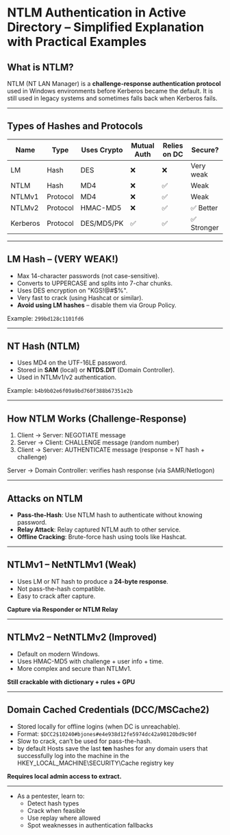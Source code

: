 
#  NTLM Authentication in Active Directory – Simplified Explanation with Practical Examples

##  What is NTLM?
NTLM (NT LAN Manager) is a **challenge-response authentication protocol** used in Windows environments before Kerberos became the default. It is still used in legacy systems and sometimes falls back when Kerberos fails.

---

##  Types of Hashes and Protocols
| Name     | Type        | Uses Crypto | Mutual Auth | Relies on DC | Secure? |
|----------|-------------|-------------|-------------|--------------|---------|
| LM       | Hash        | DES         | ❌           | ❌            |  Very weak |
| NTLM     | Hash        | MD4         | ❌           | ✅            |  Weak |
| NTLMv1   | Protocol    | MD4         | ❌           | ✅            |  Weak |
| NTLMv2   | Protocol    | HMAC-MD5    | ❌           | ✅            | ✅ Better |
| Kerberos | Protocol    | DES/MD5/PK  | ✅           | ✅            | ✅ Stronger |

---

##  LM Hash – (VERY WEAK!)
- Max 14-character passwords (not case-sensitive).
- Converts to UPPERCASE and splits into 7-char chunks.
- Uses DES encryption on "KGS!@#$%".
- Very fast to crack (using Hashcat or similar).
- **Avoid using LM hashes** – disable them via Group Policy.

 Example: `299bd128c1101fd6`

---

##  NT Hash (NTLM)
- Uses MD4 on the UTF-16LE password.
- Stored in **SAM** (local) or **NTDS.DIT** (Domain Controller).
- Used in NTLMv1/v2 authentication.

 Example: `b4b9b02e6f09a9bd760f388b67351e2b`

---

##  How NTLM Works (Challenge-Response)

1. Client → Server: NEGOTIATE message
2. Server → Client: CHALLENGE message (random number)
3. Client → Server: AUTHENTICATE message (response = NT hash + challenge)

 Server → Domain Controller: verifies hash response (via SAMR/Netlogon)

---

##  Attacks on NTLM
- **Pass-the-Hash**: Use NTLM hash to authenticate without knowing password.
- **Relay Attack**: Relay captured NTLM auth to other service.
- **Offline Cracking**: Brute-force hash using tools like Hashcat.

---

##  NTLMv1 – NetNTLMv1 (Weak)

- Uses LM or NT hash to produce a **24-byte response**.
- Not pass-the-hash compatible.
- Easy to crack after capture.

**Capture via Responder or NTLM Relay**

---

##  NTLMv2 – NetNTLMv2 (Improved)

- Default on modern Windows.
- Uses HMAC-MD5 with challenge + user info + time.
- More complex and secure than NTLMv1.

**Still crackable with dictionary + rules + GPU**

---

##  Domain Cached Credentials (DCC/MSCache2)
- Stored locally for offline logins (when DC is unreachable).
- Format: `$DCC2$10240#bjones#e4e938d12fe5974dc42a90120bd9c90f`
- Slow to crack, can’t be used for pass-the-hash.
- by default Hosts save the last **ten** hashes for any domain users that successfully log into the machine in the HKEY_LOCAL_MACHINE\SECURITY\Cache registry key

**Requires local admin access to extract.**

---
- As a pentester, learn to:
   - Detect hash types
   - Crack when feasible
   - Use replay where allowed
   - Spot weaknesses in authentication fallbacks